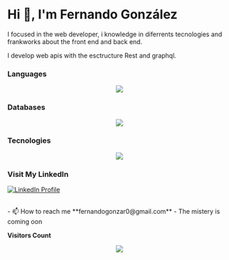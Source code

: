 <h1>Hi 👋, I'm Fernando González</h1>


<p>I focused in the web developer, i knowledge in diferrents tecnologies and frankworks about the front end and back end.<p/>
<p>I  develop web apis with  the esctructure Rest and graphql.<p/>

<h3 align="left">Languages</h3>
<p align="center">
  <a href="">
    <img src="https://skillicons.dev/icons?i=react,js,html,css,r,py,cs,sass,java"/>
  </a>
</p>
<h3 align="left">Databases</h3>
<p align="center">
  <a href="">
    <img src="https://skillicons.dev/icons?i=mongodb,sqlite,postgres,mysql"/>
  </a>
</p>
<h3 align="left">Tecnologies</h3>
<p align="center">
  <a href="">
    <img src="https://skillicons.dev/icons?i=git,gitlab,docker,vim,regex,postman,firebase" />
  </a>
</p>
<h3>Visit My LinkedIn</h4>
<p align="left">
  <a href="https://www.linkedin.com/in/fernando-gonzález-3baa60217" target="_blank">
    <img src="https://skillicons.dev/icons?i=linkedin" alt="LinkedIn Profile" />
  </a>
</p>
</br>
- 📫 How to reach me **fernandogonzar0@gmail.com**
- The mistery is coming oon
<p  dir="auto"><b>Visitors Count</b></p>
<p  align="center"><img align="center" src="https://profile-counter.glitch.me/{FernandoGonza27}/count.svg" style="max-width: 100%;" </img></p>

